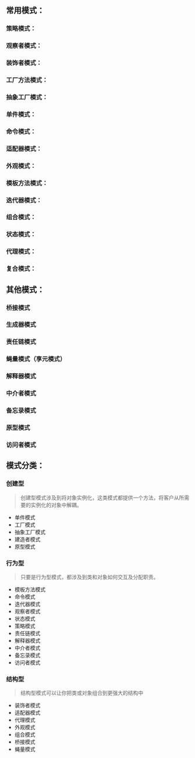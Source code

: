 ## 常用模式：
### 策略模式：
### 观察者模式：
### 装饰者模式：
### 工厂方法模式：
### 抽象工厂模式：
### 单件模式：
### 命令模式：
### 适配器模式：
### 外观模式：
### 模板方法模式：
### 迭代器模式：
### 组合模式：
### 状态模式：
### 代理模式：
### 复合模式：
## 其他模式：
### 桥接模式
### 生成器模式
### 责任链模式
### 蝇量模式（享元模式）
### 解释器模式
### 中介者模式
### 备忘录模式
### 原型模式
### 访问者模式

## 模式分类：
### 创建型
> 创建型模式涉及到将对象实例化，这类模式都提供一个方法，将客户从所需要的实例化的对象中解耦。
- 单件模式
- 工厂模式
- 抽象工厂模式
- 建造者模式
- 原型模式

### 行为型
> 只要是行为型模式，都涉及到类和对象如何交互及分配职责。
- 模板方法模式
- 命令模式
- 迭代器模式
- 观察者模式
- 状态模式
- 策略模式
- 责任链模式
- 解释器模式
- 中介者模式
- 备忘录模式
- 访问者模式

### 结构型
>结构型模式可以让你把类或对象组合到更强大的结构中
- 装饰者模式
- 适配器模式
- 代理模式
- 外观模式
- 组合模式
- 桥接模式
- 蝇量模式
